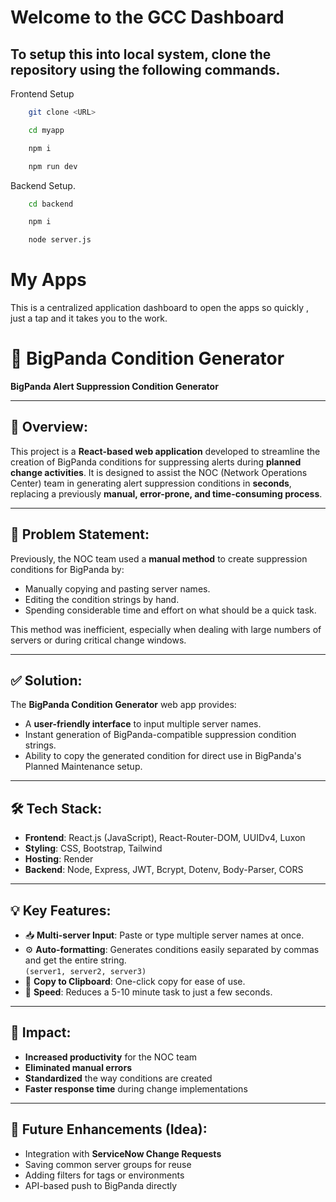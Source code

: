 # Welcome to the GCC Dashboard

## To setup this into local system, clone the repository using the following commands.

Frontend Setup

```bash
    git clone <URL>
```
```bash
    cd myapp

```
```bash
    npm i
```

```bash
    npm run dev

```

Backend Setup.

```bash
    cd backend

```
```bash
    npm i

```
```bash
    node server.js

```


# My Apps

This is a centralized application dashboard to open the apps so quickly , just a tap and it takes you to the work.

# 📘 BigPanda Condition Generator

**BigPanda Alert Suppression Condition Generator**

---

## 📌 Overview:

This project is a **React-based web application** developed to streamline the creation of BigPanda conditions for suppressing alerts during **planned change activities**. It is designed to assist the NOC (Network Operations Center) team in generating alert suppression conditions in **seconds**, replacing a previously **manual, error-prone, and time-consuming process**.

---

## 🎯 Problem Statement:

Previously, the NOC team used a **manual method** to create suppression conditions for BigPanda by:

- Manually copying and pasting server names.
- Editing the condition strings by hand.
- Spending considerable time and effort on what should be a quick task.

This method was inefficient, especially when dealing with large numbers of servers or during critical change windows.

---

## ✅ Solution:

The **BigPanda Condition Generator** web app provides:

- A **user-friendly interface** to input multiple server names.
- Instant generation of BigPanda-compatible suppression condition strings.
- Ability to copy the generated condition for direct use in BigPanda's Planned Maintenance setup.

---

## 🛠️ Tech Stack:

- **Frontend**: React.js (JavaScript), React-Router-DOM, UUIDv4, Luxon
- **Styling**: CSS, Bootstrap, Tailwind
- **Hosting**: Render
- **Backend**: Node, Express, JWT, Bcrypt, Dotenv, Body-Parser, CORS

---

## 💡 Key Features:

- 📥 **Multi-server Input**: Paste or type multiple server names at once.
- ⚙️ **Auto-formatting**: Generates conditions easily separated by commas and get the entire string.  
  `(server1, server2, server3)`
- 🔁 **Copy to Clipboard**: One-click copy for ease of use.
- 🚀 **Speed**: Reduces a 5-10 minute task to just a few seconds.

---

## 👥 Impact:

- **Increased productivity** for the NOC team
- **Eliminated manual errors**
- **Standardized** the way conditions are created
- **Faster response time** during change implementations

---

## 🚀 Future Enhancements (Idea):

- Integration with **ServiceNow Change Requests**
- Saving common server groups for reuse
- Adding filters for tags or environments
- API-based push to BigPanda directly
